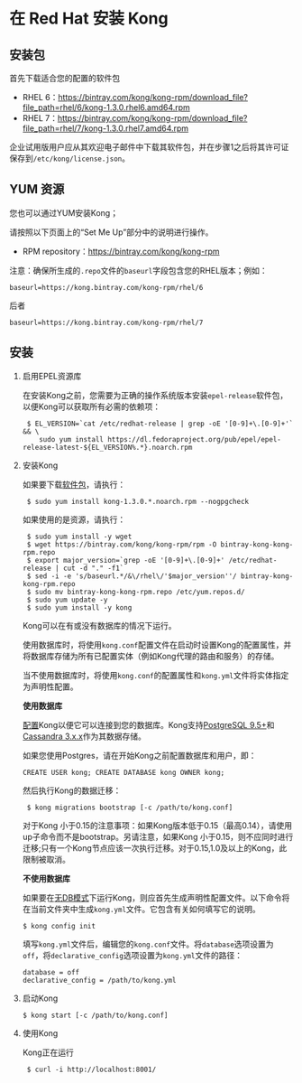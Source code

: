 # 在 Red Hat 安装 Kong

## 安装包

首先下载适合您的配置的软件包

- RHEL 6：https://bintray.com/kong/kong-rpm/download_file?file_path=rhel/6/kong-1.3.0.rhel6.amd64.rpm
- RHEL 7：https://bintray.com/kong/kong-rpm/download_file?file_path=rhel/7/kong-1.3.0.rhel7.amd64.rpm

企业试用版用户应从其欢迎电子邮件中下载其软件包，并在步骤1之后将其许可证保存到`/etc/kong/license.json`。

## YUM 资源

您也可以通过YUM安装Kong；

请按照以下页面上的“Set Me Up”部分中的说明进行操作。

- RPM repository：https://bintray.com/kong/kong-rpm

注意：确保所生成的`.repo`文件的`baseurl`字段包含您的RHEL版本；例如：
```
baseurl=https://kong.bintray.com/kong-rpm/rhel/6
```
后者
```
baseurl=https://kong.bintray.com/kong-rpm/rhel/7
```

## 安装

1. 启用EPEL资源库

	在安装Kong之前，您需要为正确的操作系统版本安装`epel-release`软件包，以便Kong可以获取所有必需的依赖项：
    ```
     $ EL_VERSION=`cat /etc/redhat-release | grep -oE '[0-9]+\.[0-9]+'` && \
   		sudo yum install https://dl.fedoraproject.org/pub/epel/epel-release-latest-${EL_VERSION%.*}.noarch.rpm

    ```

2. 安装Kong
	
    如果要下载[软件包](https://docs.konghq.com/install/redhat/#packages)，请执行：
    ```
     $ sudo yum install kong-1.3.0.*.noarch.rpm --nogpgcheck
    ```
    如果使用的是资源，请执行：
    ```
     $ sudo yum install -y wget
     $ wget https://bintray.com/kong/kong-rpm/rpm -O bintray-kong-kong-rpm.repo
     $ export major_version=`grep -oE '[0-9]+\.[0-9]+' /etc/redhat-release | cut -d "." -f1`
     $ sed -i -e 's/baseurl.*/&\/rhel\/'$major_version''/ bintray-kong-kong-rpm.repo
     $ sudo mv bintray-kong-kong-rpm.repo /etc/yum.repos.d/
     $ sudo yum update -y
     $ sudo yum install -y kong
    ```
    
	Kong可以在有或没有数据库的情况下运行。
    
    使用数据库时，将使用`kong.conf`配置文件在启动时设置Kong的配置属性，并将数据库存储为所有已配置实体（例如Kong代理的路由和服务）的存储。
    
    当不使用数据库时，将使用`kong.conf`的配置属性和`kong.yml`文件将实体指定为声明性配置。
    
    **使用数据库**
    
    [配置](https://docs.konghq.com/1.3.x/configuration#database)Kong以便它可以连接到您的数据库。Kong支持[PostgreSQL 9.5+](http://www.postgresql.org/)和[Cassandra 3.x.x](http://cassandra.apache.org/)作为其数据存储。
    
    如果您使用Postgres，请在开始Kong之前配置数据库和用户，即：
    ```
    CREATE USER kong; CREATE DATABASE kong OWNER kong;
    ```
    
   	然后执行Kong的数据迁移：
    
    ```
     $ kong migrations bootstrap [-c /path/to/kong.conf]
    ```
    
    对于Kong 小于0.15的注意事项：如果Kong版本低于0.15（最高0.14），请使用up子命令而不是bootstrap。另请注意，如果Kong 小于0.15，则不应同时进行迁移;只有一个Kong节点应该一次执行迁移。对于0.15,1.0及以上的Kong，此限制被取消。
    
    **不使用数据库**
    
    如果要在[无DB模式](https://docs.konghq.com/1.3.x/db-less-and-declarative-config/)下运行Kong，则应首先生成声明性配置文件。以下命令将在当前文件夹中生成`kong.yml`文件。它包含有关如何填写它的说明。
    ```
    $ kong config init
    ```
    填写`kong.yml`文件后，编辑您的`kong.conf`文件。将`database`选项设置为`off`，将`declarative_config`选项设置为`kong.yml`文件的路径：
    ```
    database = off
 	declarative_config = /path/to/kong.yml
    ```

3. 启动Kong
    ```
    $ kong start [-c /path/to/kong.conf]
    ```
    
4. 使用Kong

    Kong正在运行
    ```
     $ curl -i http://localhost:8001/
    ```
    
      
    
    
    
    
    
    
    
    

